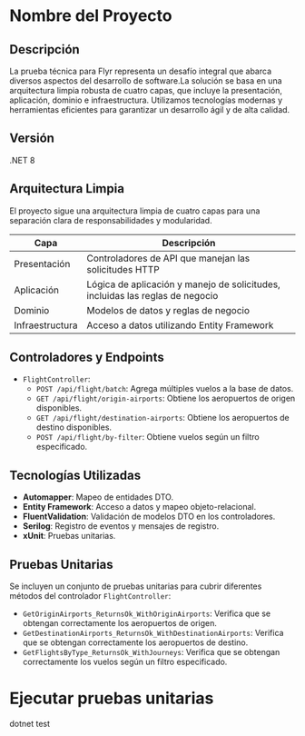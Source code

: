 # Nombre del Proyecto

## Descripción
La prueba técnica para Flyr representa un desafío integral que abarca diversos aspectos del desarrollo de software.La solución se basa en una arquitectura limpia robusta de cuatro capas, que incluye la presentación, aplicación, dominio e infraestructura. Utilizamos tecnologías modernas y herramientas eficientes para garantizar un desarrollo ágil y de alta calidad.

## Versión
.NET 8

## Arquitectura Limpia
El proyecto sigue una arquitectura limpia de cuatro capas para una separación clara de responsabilidades y modularidad.

| Capa         | Descripción                                                      |
|--------------|------------------------------------------------------------------|
| Presentación | Controladores de API que manejan las solicitudes HTTP            |
| Aplicación   | Lógica de aplicación y manejo de solicitudes, incluidas las reglas de negocio |
| Dominio      | Modelos de datos y reglas de negocio                              |
| Infraestructura        | Acceso a datos utilizando Entity Framework                        |

## Controladores y Endpoints
- `FlightController`:
  - `POST /api/flight/batch`: Agrega múltiples vuelos a la base de datos.
  - `GET /api/flight/origin-airports`: Obtiene los aeropuertos de origen disponibles.
  - `GET /api/flight/destination-airports`: Obtiene los aeropuertos de destino disponibles.
  - `POST /api/flight/by-filter`: Obtiene vuelos según un filtro especificado.

## Tecnologías Utilizadas
- **Automapper**: Mapeo de entidades DTO.
- **Entity Framework**: Acceso a datos y mapeo objeto-relacional.
- **FluentValidation**: Validación de modelos DTO en los controladores.
- **Serilog**: Registro de eventos y mensajes de registro.
- **xUnit**: Pruebas unitarias.


## Pruebas Unitarias
Se incluyen un conjunto de pruebas unitarias para cubrir diferentes métodos del controlador `FlightController`:

- `GetOriginAirports_ReturnsOk_WithOriginAirports`: Verifica que se obtengan correctamente los aeropuertos de origen.
- `GetDestinationAirports_ReturnsOk_WithDestinationAirports`: Verifica que se obtengan correctamente los aeropuertos de destino.
- `GetFlightsByType_ReturnsOk_WithJourneys`: Verifica que se obtengan correctamente los vuelos según un filtro especificado.



# Ejecutar pruebas unitarias
dotnet test
